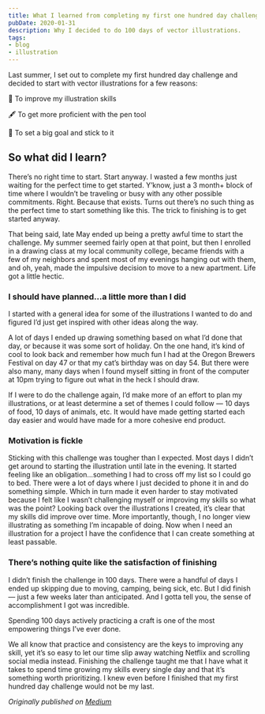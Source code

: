 ```yaml
---
title: What I learned from completing my first one hundred day challenge
pubDate: 2020-01-31
description: Why I decided to do 100 days of vector illustrations.
tags:
- blog
- illustration
---
```

Last summer, I set out to complete my first hundred day challenge and decided to start with vector illustrations for a few reasons:

🎨 To improve my illustration skills

🖋 To get more proficient with the pen tool

🎯 To set a big goal and stick to it

## So what did I learn?

There’s no right time to start. Start anyway.
I wasted a few months just waiting for the perfect time to get started. Y’know, just a 3 month+ block of time where I wouldn’t be traveling or busy with any other possible commitments. Right. Because that exists. Turns out there’s no such thing as the perfect time to start something like this. The trick to finishing is to get started anyway.

That being said, late May ended up being a pretty awful time to start the challenge. My summer seemed fairly open at that point, but then I enrolled in a drawing class at my local community college, became friends with a few of my neighbors and spent most of my evenings hanging out with them, and oh, yeah, made the impulsive decision to move to a new apartment. Life got a little hectic.

### I should have planned…a little more than I did

I started with a general idea for some of the illustrations I wanted to do and figured I’d just get inspired with other ideas along the way.

A lot of days I ended up drawing something based on what I’d done that day, or because it was some sort of holiday. On the one hand, it’s kind of cool to look back and remember how much fun I had at the Oregon Brewers Festival on day 47 or that my cat’s birthday was on day 54. But there were also many, many days when I found myself sitting in front of the computer at 10pm trying to figure out what in the heck I should draw.

If I were to do the challenge again, I’d make more of an effort to plan my illustrations, or at least determine a set of themes I could follow — 10 days of food, 10 days of animals, etc. It would have made getting started each day easier and would have made for a more cohesive end product.

### Motivation is fickle

Sticking with this challenge was tougher than I expected. Most days I didn’t get around to starting the illustration until late in the evening. It started feeling like an obligation…something I had to cross off my list so I could go to bed. There were a lot of days where I just decided to phone it in and do something simple. Which in turn made it even harder to stay motivated because I felt like I wasn’t challenging myself or improving my skills so what was the point? Looking back over the illustrations I created, it’s clear that my skills did improve over time. More importantly, though, I no longer view illustrating as something I’m incapable of doing. Now when I need an illustration for a project I have the confidence that I can create something at least passable.

### There’s nothing quite like the satisfaction of finishing

I didn’t finish the challenge in 100 days. There were a handful of days I ended up skipping due to moving, camping, being sick, etc. But I did finish — just a few weeks later than anticipated. And I gotta tell you, the sense of accomplishment I got was incredible.

Spending 100 days actively practicing a craft is one of the most empowering things I’ve ever done.

We all know that practice and consistency are the keys to improving any skill, yet it’s so easy to let our time slip away watching Netflix and scrolling social media instead. Finishing the challenge taught me that I have what it takes to spend time growing my skills every single day and that it’s something worth prioritizing. I knew even before I finished that my first hundred day challenge would not be my last.

*Originally published on [Medium](https://medium.com/@stacy.taylor/what-i-learned-from-completing-my-first-one-hundred-day-challenge-4065aab43406)*
